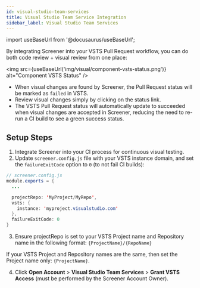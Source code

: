 ```yaml
---
id: visual-studio-team-services
title: Visual Studio Team Service Integration
sidebar_label: Visual Studio Team Services
---
```


import useBaseUrl from '@docusaurus/useBaseUrl';

By integrating Screener into your VSTS Pull Request workflow, you can do both code review + visual review from one place:

<img src={useBaseUrl('img/visual/component-vsts-status.png')} alt="Component VSTS Status" />

- When visual changes are found by Screener, the Pull Request status will be marked as `failed` in VSTS.
- Review visual changes simply by clicking on the status link.
- The VSTS Pull Request status will automatically update to succeeded when visual changes are accepted in Screener, reducing the need to re-run a CI build to see a green success status.

## Setup Steps

1. Integrate Screener into your CI process for continuous visual testing.
2. Update `screener.config.js` file with your VSTS instance domain, and set the `failureExitCode` option to `0` (to not fail CI builds):

```java
// screener.config.js
module.exports = {
  ...

  projectRepo: 'MyProject/MyRepo',
  vsts: {
    instance: 'myproject.visualstudio.com'
  },
  failureExitCode: 0
}
```

3. Ensure projectRepo is set to your VSTS Project name and Repository name in the following format: `{ProjectName}/{RepoName}`

If your VSTS Project and Repository names are the same, then set the Project name only: `{ProjectName}`.

4. Click **Open Account** > **Visual Studio Team Services** > **Grant VSTS Access** (must be performed by the Screener Account Owner).
